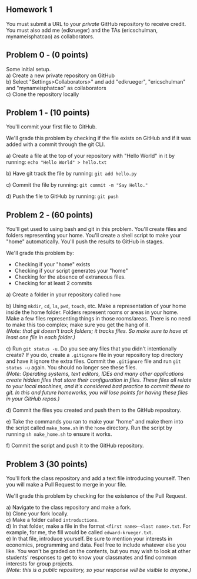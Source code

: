 ## Homework 1
You must submit a URL to your _private_ GitHub repository to receive credit. You must also add me (edkrueger) and the TAs (ericschulman, mynameisphatcao) as collaborators.  

## Problem 0 - (0 points)
Some initial setup.  
a) Create a new private repository on GitHub  
b) Select "Settings>Collaborators>" and add "edkrueger", "ericschulman" and "mynameisphatcao" as collaborators  
c) Clone the repository locally  

## Problem 1 - (10 points)
You'll commit your first file to GitHub.  

We'll grade this problem by checking if the file exists on GitHub and if it was added with a commit through the git CLI.  

a) Create a file at the top of your repository with "Hello World" in it by running: `echo "Hello World" > hello.txt`  

b) Have git track the file by running:  `git add hello.py`  

c) Commit the file by running: `git commit -m "Say Hello."`  

d) Push the file to GitHub by running: `git push`  

## Problem 2 - (60 points)
You'll get used to using bash and git in this problem. You'll create files and folders representing your home. You'll create a shell script to make your "home" automatically. You'll push the results to GitHub in stages.  

We'll grade this problem by:
* Checking if your "home" exists
* Checking if your script generates your "home"
* Checking for the absence of extraneous files.
* Checking for at least 2 commits

a) Create a folder in your repository called `home`  

b) Using `mkdir`, `cd`, `ls`, `pwd`, `touch`, etc. Make a representation of your home inside the home folder. Folders represent rooms or areas in your home. Make a few files representing things in those rooms/areas. There is no need to make this too complex; make sure you get the hang of it.  
_(Note: that git doesn't track folders; it tracks files. So make sure to have at least one file in each folder.)_  

c) Run `git status -u`. Do you see any files that you didn't intentionally create? If you do, create a `.gitignore` file in your repository top directory and have it ignore the extra files. Commit the `.gitignore` file and run `git status -u` again. You should no longer see these files.  
_(Note: Operating systems, text editors, IDEs and many other applications create hidden files that store their configuration in files. These files all relate to your local machines, and it's considered bad practice to commit these to git. In this and future homeworks, you will lose points for having these files in your GitHub repos.)_  

d) Commit the files you created and push them to the GitHub repository.  

e) Take the commands you ran to make your "home" and make them into the script called `make_home.sh` in the `home` directory. Run the script by running `sh make_home.sh` to ensure it works.  

f) Commit the script and push it to the GitHub repository.  

## Problem 3 (30 points)

You'll fork the class repository and add a text file introducing yourself. Then you will make a Pull Request to merge in your file.  

We'll grade this problem by checking for the existence of the Pull Request.  

a) Navigate to the class repository and make a fork.  
b) Clone your fork locally.  
c) Make a folder called `introductions`.  
d) In that folder, make a file in the format `<first name>-<last name>.txt`. For example, for me, the fill would be called `edward-krueger.txt`.  
e) In that file, introduce yourself. Be sure to mention your interests in economics, programming and data. Feel free to include whatever else you like. You won't be graded on the contents, but you may wish to look at other students' responses to get to know your classmates and find common interests for group projects.  
_(Note: this is a public repository, so your response will be visible to anyone.)_  
